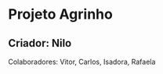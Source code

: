 <h1> Projeto Agrinho </h1>

<h2>Criador: Nilo</h2>

<p>Colaboradores: Vitor, Carlos, Isadora, Rafaela</p>